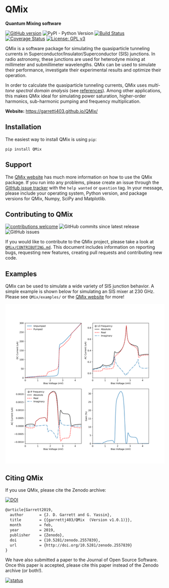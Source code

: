 # QMix

**Quantum Mixing software**

[![GitHub version](https://badge.fury.io/gh/garrettj403%2FQMix.svg)](https://badge.fury.io/gh/garrettj403%2FQMix)
![PyPI - Python Version](https://img.shields.io/pypi/pyversions/QMix.svg)
[![Build Status](https://travis-ci.org/garrettj403/QMix.svg?branch=master)](https://travis-ci.org/garrettj403/QMix)
[![Coverage Status](https://coveralls.io/repos/github/garrettj403/QMix/badge.svg?branch=master)](https://coveralls.io/github/garrettj403/QMix?branch=master)
[![License: GPL v3](https://img.shields.io/badge/License-GPL%20v3-blue.svg)](https://github.com/garrettj403/QMix/blob/master/LICENSE)

QMix is a software package for simulating the quasiparticle tunneling currents in Superconductor/Insulator/Superconductor (SIS) junctions. In radio astronomy, these junctions are used for heterodyne mixing at millimeter and submillimeter wavelengths. QMix can be used to simulate their performance, investigate their experimental results and optimize their operation.

In order to calculate the quasiparticle tunneling currents, QMix uses *multi-tone spectral domain analysis* (see [references](https://garrettj403.github.io/QMix/references.html)). Among other applications, this makes QMix ideal for simulating power saturation, higher-order harmonics, sub-harmonic pumping and frequency multiplication.

**Website:** https://garrettj403.github.io/QMix/

Installation
------------

The easiest way to install QMix is using ``pip``:

    pip install QMix

Support 
-------

The [QMix website](https://garrettj403.github.io/QMix/) has much more information on how to use the QMix package. If you run into any problems, please create an issue through the [GitHub issue tracker](https://github.com/garrettj403/QMix/issues) with the ``help wanted`` or ``question`` tag. In your message, please include your operating system, Python version, and package versions for QMix, Numpy, SciPy and Matplotlib.

Contributing to QMix
--------------------

[![contributions welcome](https://img.shields.io/badge/contributions-welcome-brightgreen.svg?style=flat)](https://github.com/garrettj403/QMix/blob/master/CONTRIBUTING.md)
![GitHub commits since latest release](https://img.shields.io/github/commits-since/garrettj403/QMix/latest.svg)
![GitHub issues](https://img.shields.io/github/issues-raw/garrettj403/QMix.svg)

If you would like to contribute to the QMix project, please take a look at [``QMix/CONTRIBUTING.md``](https://github.com/garrettj403/QMix/blob/master/CONTRIBUTING.md). This document includes information on reporting bugs, requesting new features, creating pull requests and contributing new code.

Examples
--------

QMix can be used to simulate a wide variety of SIS junction behavior. A simple example is shown below for simulating an SIS mixer at 230 GHz. Please see ``QMix/examples/`` or the [QMix website](https://garrettj403.github.io/QMix/single-tone-simple.html) for more! 

![](example.png)

Citing QMix
-----------

If you use QMix, please cite the Zenodo archive: 

[![DOI](https://zenodo.org/badge/DOI/10.5281/zenodo.2557839.svg)](https://doi.org/10.5281/zenodo.2557839)

    @article{Garrett2019,
      author       = {J. D. Garrett and G. Yassin},
      title        = {{garrettj403/QMix  (Version v1.0.1)}},
      month        = feb,
      year         = 2019,
      publisher    = {Zenodo},
      doi          = {10.5281/zenodo.2557839},
      url          = {http://doi.org/10.5281/zenodo.2557839}
    }

We have also submitted a paper to the Journal of Open Source Software. Once this paper is accepted, please cite this paper instead of the Zenodo archive (or both!).

[![status](http://joss.theoj.org/papers/00018094ad4ceb3165ed9515e6f912a4/status.svg)](http://joss.theoj.org/papers/00018094ad4ceb3165ed9515e6f912a4)

